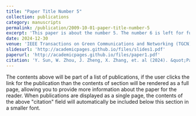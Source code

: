 ```yaml
---
title: "Paper Title Number 5"
collection: publications
category: manuscripts
permalink: /publication/2009-10-01-paper-title-number-5
excerpt: 'This paper is about the number 5. The number 6 is left for future work.'
date: 2024-12-30
venue: 'IEEE Transactions on Green Communications and Networking (TGCN)'
slidesurl: 'http://academicpages.github.io/files/slides1.pdf'
paperurl: 'http://academicpages.github.io/files/paper1.pdf'
citation: 'Y. Sun, W. Zhou, J. Zheng, X. Zhang, et. al (2024). &quot;Paper Title Number 5.&quot; <i>TGCN</i>. 1(1).'
---
```


The contents above will be part of a list of publications, if the user clicks the link for the publication than the contents of section will be rendered as a full page, allowing you to provide more information about the paper for the reader. When publications are displayed as a single page, the contents of the above "citation" field will automatically be included below this section in a smaller font.
